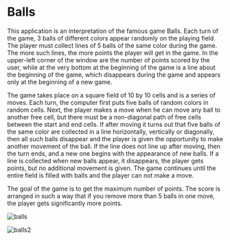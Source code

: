 # Balls

This application is an interpretation of the famous game Balls.
Each turn of the game, 3 balls of different colors appear randomly on the playing field. The player must collect lines of 5 balls of the same color during the game. The more such lines, the more points the player will get in the game. In the upper-left corner of the window are the number of points scored by the user, while at the very bottom at the beginning of the game is a line about the beginning of the game, which disappears during the game and appears only at the beginning of a new game.

The game takes place on a square field of 10 by 10 cells and is a series of moves. Each turn, the computer first puts five balls of random colors in random cells. Next, the player makes a move when he can move any ball to another free cell, but there must be a non-diagonal path of free cells between the start and end cells. If after moving it turns out that five balls of the same color are collected in a line horizontally, vertically or diagonally, then all such balls disappear and the player is given the opportunity to make another movement of the ball. If the line does not line up after moving, then the turn ends, and a new one begins with the appearance of new balls. If a line is collected when new balls appear, it disappears, the player gets points, but no additional movement is given. The game continues until the entire field is filled with balls and the player can not make a move.

The goal of the game is to get the maximum number of points. The score is arranged in such a way that if you remove more than 5 balls in one move, the player gets significantly more points.

![balls](https://user-images.githubusercontent.com/61186198/109145541-a817ab80-7773-11eb-9c70-cbd3e929f73a.gif)

![balls2](https://user-images.githubusercontent.com/61186198/109145726-ed3bdd80-7773-11eb-89d2-205842decbfe.gif)
